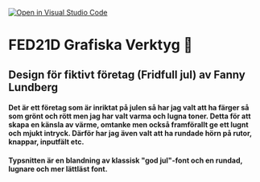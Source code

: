 [![Open in Visual Studio Code](https://classroom.github.com/assets/open-in-vscode-c66648af7eb3fe8bc4f294546bfd86ef473780cde1dea487d3c4ff354943c9ae.svg)](https://classroom.github.com/online_ide?assignment_repo_id=8505002&assignment_repo_type=AssignmentRepo)
# FED21D Grafiska Verktyg 🎨

## Design för fiktivt företag (Fridfull jul) av Fanny Lundberg

#### Det är ett företag som är inriktat på julen så har jag valt att ha färger så som grönt och rött men jag har valt varma och lugna toner. Detta för att skapa en känsla av värme, omtanke men också framförallt ge ett lugnt och mjukt intryck. Därför har jag även valt att ha rundade hörn på rutor, knappar, inputfält etc. 

#### Typsnitten är en blandning av klassisk "god jul"-font och en rundad, lugnare och mer lättläst font.
